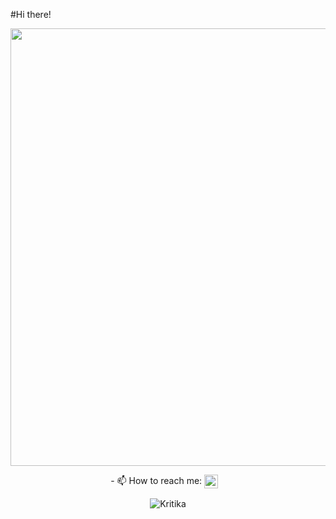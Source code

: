
#Hi there!










<p align="center">
<img src="https://media.giphy.com/media/jRAih7x2GxBEOQ3Kk7/giphy.gif" width="700" />
</p>


<p align="center">
- 📫 How to reach me:  <a href="https://www.linkedin.com/in/kritikasagar/"><img align="center" src="https://cdn.jsdelivr.net/npm/simple-icons@v3/icons/linkedin.svg" width="22" /></a>
&nbsp;&nbsp;
 <p align="center">
 <img src="https://komarev.com/ghpvc/?username=Kritika37" alt="Kritika" />
</p>

</p>



